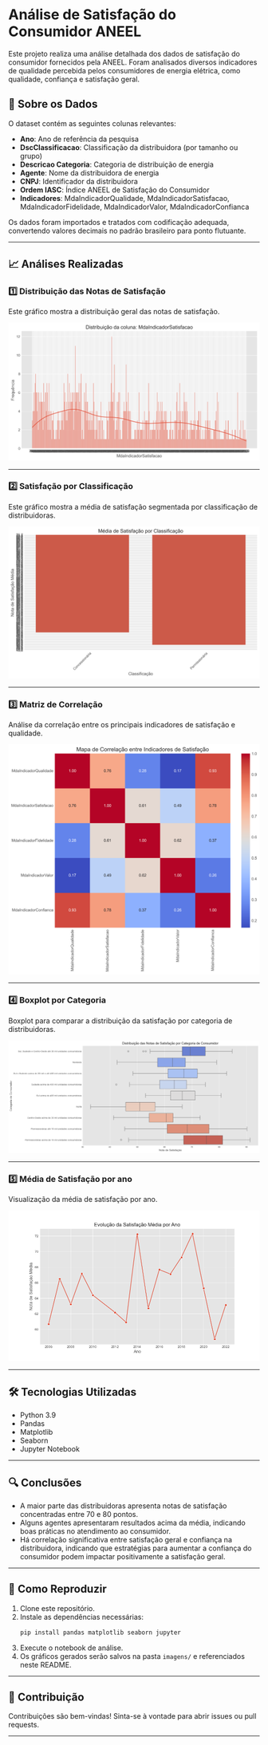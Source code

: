 
# Análise de Satisfação do Consumidor ANEEL

Este projeto realiza uma análise detalhada dos dados de satisfação do consumidor fornecidos pela ANEEL. Foram analisados diversos indicadores de qualidade percebida pelos consumidores de energia elétrica, como qualidade, confiança e satisfação geral.

## 📂 Sobre os Dados

O dataset contém as seguintes colunas relevantes:

- **Ano**: Ano de referência da pesquisa
- **DscClassificacao**: Classificação da distribuidora (por tamanho ou grupo)
- **Descricao Categoria**: Categoria de distribuição de energia
- **Agente**: Nome da distribuidora de energia
- **CNPJ**: Identificador da distribuidora
- **Ordem IASC**: Índice ANEEL de Satisfação do Consumidor
- **Indicadores**: MdaIndicadorQualidade, MdaIndicadorSatisfacao, MdaIndicadorFidelidade, MdaIndicadorValor, MdaIndicadorConfianca

Os dados foram importados e tratados com codificação adequada, convertendo valores decimais no padrão brasileiro para ponto flutuante.

---

## 📈 Análises Realizadas

### 1️⃣ Distribuição das Notas de Satisfação

Este gráfico mostra a distribuição geral das notas de satisfação.

![Distribuição das Notas de Satisfação](imagens/distribuicao_satisfacao.png)

---

### 2️⃣ Satisfação por Classificação

Este gráfico mostra a média de satisfação segmentada por classificação de distribuidoras.

![Satisfação por Classificação](imagens/satisfacao_por_classificacao.png)

---

### 3️⃣ Matriz de Correlação

Análise da correlação entre os principais indicadores de satisfação e qualidade.

![Matriz de Correlação](imagens/mapa_correlacao.png)

---

### 4️⃣ Boxplot por Categoria

Boxplot para comparar a distribuição da satisfação por categoria de distribuidoras.

![Boxplot de Satisfação por Categoria](imagens/boxplot_satisfacao_categoria.png)

---

### 5️⃣ Média de Satisfação por ano

Visualização da média de satisfação por ano.

![Média de Satisfação por Agente](imagens/satisfacao_media_ano.png)

---

## 🛠️ Tecnologias Utilizadas

- Python 3.9
- Pandas
- Matplotlib
- Seaborn
- Jupyter Notebook

---

## 🔍 Conclusões

- A maior parte das distribuidoras apresenta notas de satisfação concentradas entre 70 e 80 pontos.
- Alguns agentes apresentaram resultados acima da média, indicando boas práticas no atendimento ao consumidor.
- Há correlação significativa entre satisfação geral e confiança na distribuidora, indicando que estratégias para aumentar a confiança do consumidor podem impactar positivamente a satisfação geral.

---

## 📌 Como Reproduzir

1. Clone este repositório.
2. Instale as dependências necessárias:
    ```bash
    pip install pandas matplotlib seaborn jupyter
    ```
3. Execute o notebook de análise.
4. Os gráficos gerados serão salvos na pasta `imagens/` e referenciados neste README.

---

## 🤝 Contribuição

Contribuições são bem-vindas! Sinta-se à vontade para abrir issues ou pull requests.

---
